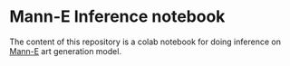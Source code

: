 # Mann-E Inference notebook

The content of this repository is a colab notebook for doing inference on [Mann-E](https://huggingface.co/mann-e/mann-e_rev2) art generation model.